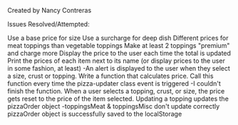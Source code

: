 Created by Nancy Contreras

Issues Resolved/Attempted:

Use a base price for size
Use a surcharge for deep dish
Different prices for meat toppings than vegetable toppings
Make at least 2 toppings "premium" and charge more
Display the price to the user each time the total is updated
Print the prices of each item next to its name (or display prices to the user in some fashion, at least)
	-An alert is displayed to the user when they select a size, crust or topping.
Write a function that calculates price. Call this function every time the pizza-updater class event is triggered
	-I couldn't finish the function. When a user selects a topping, crust, or size, the price gets reset to the price of the item selected.
Updating a topping updates the pizzaOrder object
	-toppingsMeat & toppingsMisc don't update correctly
pizzaOrder object is successfully saved to the localStorage
